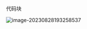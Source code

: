 代码块

![image-20230828193258537](https://happlay-docs.oss-cn-beijing.aliyuncs.com/docs/image-20230828193258537.png)
